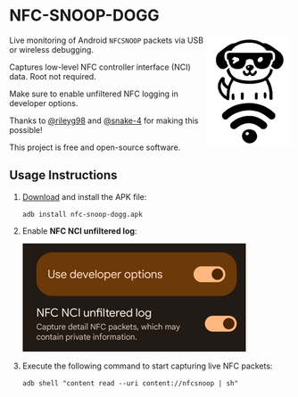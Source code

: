 NFC-SNOOP-DOGG
==============

<img src="doggy.png" width="151" height="199" align="right" />

Live monitoring of Android `NFCSNOOP` packets via USB or wireless debugging.

Captures low-level NFC controller interface (NCI) data. Root not required.

Make sure to enable unfiltered NFC logging in developer options.

Thanks to [@rileyg98](https://github.com/VivoKey/NFCSnoopDecoder) and [@snake-4](https://github.com/snake-4/NFC-NCI-Decoder) for making this possible!

This project is free and open-source software.

Usage Instructions
------------------

1. [Download](https://github.com/VivoKey/nfc-snoop-dogg/releases/download/v1.0.0/nfc-snoop-dogg.apk) and install the APK file:
   ```shell
   adb install nfc-snoop-dogg.apk
   ```

2. Enable **NFC NCI unfiltered log**:

   ![](settings.png)

3. Execute the following command to start capturing live NFC packets:
   ```shell
   adb shell "content read --uri content://nfcsnoop | sh"
   ```

